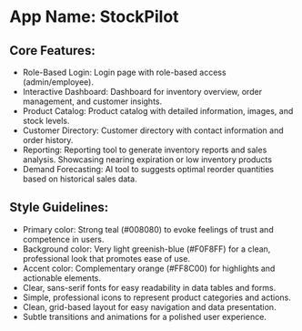 # **App Name**: StockPilot

## Core Features:

- Role-Based Login: Login page with role-based access (admin/employee).
- Interactive Dashboard: Dashboard for inventory overview, order management, and customer insights.
- Product Catalog: Product catalog with detailed information, images, and stock levels.
- Customer Directory: Customer directory with contact information and order history.
- Reporting: Reporting tool to generate inventory reports and sales analysis. Showcasing nearing expiration or low inventory products
- Demand Forecasting: AI tool to suggests optimal reorder quantities based on historical sales data.

## Style Guidelines:

- Primary color: Strong teal (#008080) to evoke feelings of trust and competence in users.
- Background color: Very light greenish-blue (#F0F8FF) for a clean, professional look that promotes ease of use.
- Accent color: Complementary orange (#FF8C00) for highlights and actionable elements.
- Clear, sans-serif fonts for easy readability in data tables and forms.
- Simple, professional icons to represent product categories and actions.
- Clean, grid-based layout for easy navigation and data presentation.
- Subtle transitions and animations for a polished user experience.
